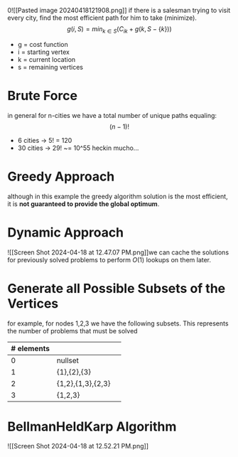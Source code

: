 0![[Pasted image 20240418121908.png]]
if there is a salesman trying to visit every city, find the most efficient path for him to take (minimize). 
$$g(i,S) = min_{k \in S}(C_{ik} + g(k, S- \{k\}))$$

- g = cost function
- i = starting vertex
- k = current location
- s = remaining vertices 

# Brute Force 
in general for n-cities we have a total number of unique paths equaling: $$(n-1)!$$
- 6 cities -> 5! = 120
- 30 cities -> 29! ~= 10^55 
heckin mucho...

# Greedy Approach 
although in this example the greedy algorithm solution is the most efficient, it is **not guaranteed to provide the global optimum**. 

# Dynamic Approach 

![[Screen Shot 2024-04-18 at 12.47.07 PM.png]]we can cache the solutions for previously solved problems to perform $O(1)$ lookups on them later. 

# Generate all Possible Subsets of the Vertices 
for example, for nodes 1,2,3 we have the following subsets. This represents the number of problems that must be solved

| # elements |                   |     |
| ---------- | ----------------- | --- |
| 0          | nullset           |     |
| 1          | {1},{2},{3}       |     |
| 2          | {1,2},{1,3},{2,3} |     |
| 3          | {1,2,3}           |     |

# BellmanHeldKarp Algorithm
![[Screen Shot 2024-04-18 at 12.52.21 PM.png]]
